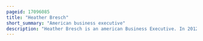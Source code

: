 ```yaml
---
pageid: 17096085
title: "Heather Bresch"
short_summary: "American business executive"
description: "Heather Bresch is an american Business Executive. In 2012, she was named as the chief executive Officer of netherlands-based pharmaceutical Company Mylan, becoming the first Woman to run a Fortune 500 pharmaceutical Company. Bresch retired in 2020, upon the Closing of Mylan ’ s Combination with Upjohn. Bresch has been a central Figure in two Controversies: a 2007 Accusation of inflating her Resume with an unearned Mba Degree, and as the Ceo of Mylan during the 2016 Controversy over Pricing of the Company's Epipen Products. In 2015, she was listed as # 22 in Fortune Magazine's “ most powerful Women ” List."
---
```

